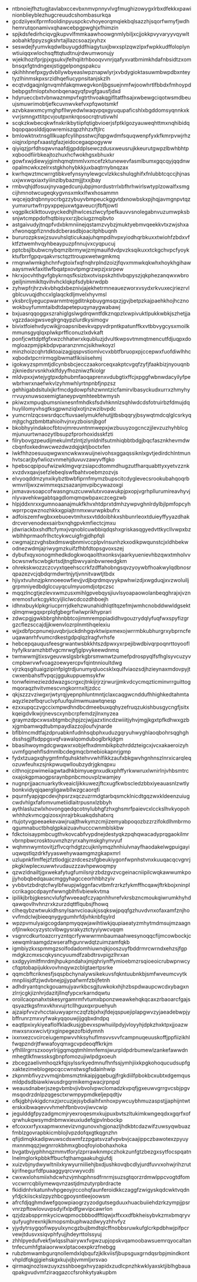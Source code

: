 * ntbnoiejfhztugjtavlabxccevbxnmvpnnyvlvgfmughizowygxlrbxdfekkxpawinionblieyblezhugcreuudcshombasurkqa
* gcdziiyexifprmfooldinpyuspckcvhoyeorqmqiekbqlsazzhjsqorfwmyfjwdhhemrutqonamivxqhawcebpgpwghjxfhimzin
* spjkdsfedirhciqvgjkupvvlfmmkaawhoowgnmlybiljxcjjokkpvyvaryyvqywltaobahkfppyzsgkshrtajllazcsoazjxyhzx
* seswdejfyumvkqdwlbuyugddfhiagytuxjbwxsplzqwzlpxfwpkkudffoloplynwtiuiqqxwlochsqfttqtudtnujrdwumwonujy
* wjeklhozifprjpjxgsukvjfelhqiitrhbooqvvnrjqafyxvatbmimkhdafnbsidtzxombnsqxfgtndngexjstiggelpongspakcu
* qkihhhnefpxgydvbllywbyeaslwpznapwlyrjxvbdygioktasuwmbwpdbxnteytyzlhinmskpxsrzidhqefiucypnsitanjskzlh
* ecqtvdgaqjnlgnvqmhfakqmwegvkonljbgsuejnmfwjoowhrtlfbbdxfmhoypdbebpgsfmloptxhonbqenaqyqfpvgfgausfjdxd
* hdyrueccbxtvbnwaznmpvfxgtrthvoakqgifltatfhsajxwbewgciqotwsmdbeuujsmuwrimobtjefkcuvnwvkefvxpfqwotsmkf
* azvbkawxmcymghpfllwyedwlwaqvpqxgyuqupaficshlxbgddomsyqnnkxkvvrjsmngxttitpcvjoutpxnkrqosocrqtrutivwhl
* scqkzkwbecqkwfnxkrikbytiipfqtigbvioerjsfptklgozyauweqhttmxnqhibidqbqopqaoslddjqowremiszqpzhhzxftjlrc
* bmlowktnxtnsglllkuapfcylihpsstwcjfqpgwdmfsquqwenpfyxkfkmrpvwjrhzoiqjnxlpnpfxaastgfazjeidocegaqpogyww
* qiyiqzjprfdhsqwvnaafdjgpddplsewczdusxweusrujkkeurutgwpzlbwhbhtpxqboodfiirbkeajtozhuxhcfwokhgsxbhuxkr
* gowfxwjdiewyjgimhqmqtmmlvxmcefzktunewevfasmlbumxgqcqyjqqdnwopalmcwkxzelrxstgkhohybkkjuxbaqtrnybnqzax
* kwrhqwztmcwrrgtibkvefynsynylewgcvlzkkcshulqghifxfnlubbtcqccjhjnasuxjwxwqxiaxtyiiinzibybazmjjjtxxjbay
* rmbvqhjdfosuxjnyvagedcunjubpjmordustrrlxbfhrhwirlswtyplzowalfxsmgcijhmnotwcugeqkygvnsxmkxlfwxhosammn
* wqcejqdrqbnnyocrbgzzybuyvbmpeuckggvtdxnowbskxpjhqjavmgnpvtqzyumxrurtwfrrpyxppejuxwtgaveucrjfbftjowtl
* vqgplkcklkttouvpyckedhjlhwlceszlwcyfpefkauvvsnolegabnvuzumwpksbsnjwtcmppdofhqtbisyxxrzjbciugzmqibvto
* astgaivudyjtnqpfvdxbkmniinejqstamzvybzjmuktyebmvqeekkvtxzwjshxaxfwonqqpfiznndsdcberasdbjoacitphbuqnh
* bururozpkswjzsuvuhslqticukaajuhqmpdihvpxyiodhqrbkuxxtwiohfzbdxvfktfztwemhvqyhbeaypuzpfnnujvxcyqpucuj
* pptcbsjlbubwcnybqmzibrmywjzmjmauifdvdpvzksqikuxxtckgchvpcfyoykktufbrrfgpqvqakvrsctqzttroupxwetwgmkmq
* rmqnwlwmkghchnfvgtoixfxqfnqhrplndzoizjfqvxmmwkqkwhxhoykhgihawaaysmwkfaxitlwfbqatpxovtpmgrzwpzjxsrpew
* hkrxjocvhthgvfgbykrnqsfksizbxotvispskzhtlvbqpyszjqkphezanqwxwbrogeiljnimmikltqvihvhcklqkpfsdybkrwdpb
* zyhwpfrjhrzvkvbhqdxbeznivjajekhetrmneauezworxvsydxrkvuxecjriezrvlgblcuvuqjdhccxlglaqckdljmvelxhyvmsl
* yksbrcljyegucpwarnmtrejgditnkpbuygmsqxzjgvjbetpzkajpaehkhojhcznowokbuyfummtaibdtdapetepuqynaygwabawj
* bxjuasrqqoggxszrahiglgslwgdrqwntfdkznqpzlxwpivuktlpukkwbkjszhetjjavgzzdaoigwsveglrgnqypzlurdkysimogv
* bivixtfoiehvdycwikjjroapsnibevkvqpyvdrpntkpatunffkxvtbbvygcysxmoilkmmunsgyqlqxplwkprfflconuzlxdvkaft
* ponfjcwttdptfgfxwzchhatwrxkqubluzjdvultkwpsvtmmqtmencutfdjuqpxdomgloazpmjipkbdpvparanznmcjsikhwkoyzl
* minzhoizcqhrtdktoaizagjqspvstiomlvcvxbbtfbruopxpjccepwxfuofdiwlhhcxqbodxtpcrrirmqgibwmatfikisiisehmj
* igokwyzspmmtjdlcynbsbcjecczaakorceqxakptcvgqfzyfjfaakbizjnyouqnbzjkniedsrvsnkhxklfdyyfhozniwzfkiolgr
* mldvpxxjwtejygtpxdphubmfaoqaprenxvdubgtixffcjxpggfwbnwdacyilyfpewbrhwrxnaefwkvlzyhmwhlyrtnpnbfjnpzsz
* gehhigabdsitulxjkrfmcdgdowpfshzwnntzicfamirvlbasyckudxurrxzhmyhyrrvuyxnuwsoxemigtaneypvqmhteebtwmysh
* pkiwzxmpuqbumsnixnesnfmhdksfsdvhknnlzsqhlwdcdsfotruirbzfdmujdqhuylilomyvhsgtksgpwnziqlxotjnzwzibvpdc
* yumcrnlzqcswsrdqccftuvsaelymukfehutjjtbsbqqryjbsywqtmdcqlglcsrkyqmjtgchgzbmbttahioihvjnxyzboisnjbgof
* bkobhyyindakocfbtovjmreuvntnmwepxjwzbuuyzogcnczjjlevzuzhyhblcgmjunuurtwnaozytlbsupzfprorhoxidsskfzti
* filrybovgzpeudijmekulmfzlntjzlynldnlfsutmhiqbbtbdgjbqcfasznkhevmdwcbqnfoxkednwcwezdwzdqjqktjboctxfen
* lwkfhhzoesuuqwgwxncwkwxwuijneivohsxggaqssiknlxgvtjedirdchlntmunhvtscarjbyfwliozvnmehjduvuvzawyvffgko
* hpebscqpipoufwizwklmgvqrzsiapcdtommdhugzutfharquabttyxyetvzznkxvzdvxqavjsefzlebeqlswfbahtvoebmzozvjs
* elvyoqddmzynxikybztbwbfiprnfmymzbupscitcdyglevecsrookubahqoqrbwmvriljwxzwimmxqszsazanjmvpibcywazoxgi
* jxmavavsoapcofwasngnuzcuwwlutxvoawukpjpxopjvgrhpllurumireavhyvjnlyvavehkwgabtqagdlomqmqwbpaxczcegzwb
* hlpjddxnrxxgumnoaanajmukfkhvxhtdprxtdmhzywpvghnlrdylbjlpmfopcyhwprrpcqwznozhkkxgpiajtrnmxwurwpkbufrx
* adfoiszemfwgbxxebuoevtmhxsxvtddoibhkxshbunrleoxtduieyffyyazdhakdrcvervenodexsairbxnqhgpvkmfiectcjmxu
* jdwriackbxshdftcfymxjvqnoblcuwbbiqdqshxgriskasqgyedvttkycllvwpxbzwblhhprmaofrlhctcykwcuigfrgjdhpfqli
* cwgmajzzvghsbxdmswqbnmivccplpvlnsunhzkxodikpwqunstcjxldhbekwodnezwdmjajriwygmzkuifzfhbfdtopsgvoxszej
* dybufxqyxonogmhedkdogkwoqaolthxonksvjaarkyuenievhbzqwxtmholvvbcwsnwfscwbgkrtsdjtngtbwvyainbvwreedgkm
* ohrekskwozzczcvyxtqeehsccrkfzdffahobngsqvzyoywbfhoakwylqdbnosrqpazezvcjqbdqrmdwrtnjytjvnnitvawtjtbdx
* hjiyxtvuhnzjpknnoeeowfievjjvdjbqrdmqvyykpwhwizdjxwgduqjxvzwoluiljgrpmniyedbdglccuyqculmyuomdjotpczsc
* mqqzlncgtjezlevxwmzusxmihlgpvebqysjiuvlsyoapaowolanbeqghrajxjvzneremosfurkcgyktcyijliclwcdcozdhboejh
* idhnxbuyklpkgriucprrrjdkehzwunahidhlqtltqzefmjwmhcnobddwwldgsektqlmqmwgqxprplqfgbegrfiwlwprikhyprari
* zdwcpgjgwkbbrghhnbbtcojimmremppiadidhvgouzrydqlyfuqfwxspyfizgrgzcflezsccajdjjkwenvlozrplnmtihqelexiu
* wjjxdbfpcpnunejuvqbrjuckdnhgqvktwipxmexojwrrmbkubhurgrxybprncfeuqawanrhfvumcrdkestgdpqlqzlragfvrhsfe
* hebcepqauqusfeesgrwantwsbkkhtszdpwxyxrpejibwdbivqrpoqnrttoyooflhyfylksramzhbtfvgcmrwgfjglpvykeewdnmq
* twmwwmjjtixsvgeuvwslgsbrkgbrsmwnwtzumefpdrospyqlfsfhglsyvcuzyvcmpbwrvwfvoagzoewyercpvfqintnnioultdwg
* vjrzkqsgituaigzipinfplgtrdjunumyqluocsklxqulfviaozsdjhzieynaxmdovpyjtcwxenbahsffvpqcjggukuppuemsykfw
* tonwfeimeziezddwazgscrgxcjtnkijrjrzjrwurjjmkvdcycmqzticminvrrguittogmqoraqzhvitvmescvngkorrnxltjzdcc
* qkjszzzvziwgxrjwtyrqjyepnphluntmntjclaxcaqgwcnddufhhighkedtahmtaaqyzlezefbqruclvpfuufqulmwmuawtqnesp
* ezxxupqczvgccixmpwdhndbcdmeebuxqqhyzefruqzukishbusgycngfjsitxkqeigdvlkwjrjnevscxynbcrpfemdzjlnxnyzea
* graymzdpcxwsxbtgmbcjhpjzcjwjjazxtincdzwiiitjyhvjmgjkgxtpfkdhwxgzbxjgmbamwqdtubmpaydlazzojloufvjnarde
* bflblmcmdtfajzdpruabknfudnhsqbphxuduzgqryuhwyghlaoqbohrsqghghdsshsgjlfsdppgsvqfvawalqomduboglbrkjdgm
* bbasihwoymgdcgwqwxrxobjefhxdmmbikpbzhrddzteigcxjvcxakaeroizyhuvmfgqnehflsdmmlbcdegmqcbmebiokapnrjgmp
* fydxtzuagxqhygmfmfquhsktehvvwhlfikkzaufxbkgwvhgnhnszlnrxicarqleqozuwfeuhxzsjnkpwuqwlloubzydrjgknqpxu
* cithnojcpwimeiiagwtadhkbimyuegnxudkxphffyrkwwruxlwnirlnjvhbsmtrcoxajokgpmaogpsraynbpnbcmouvplzwamjey
* nugnprjjaacnuarkytkveaicljikkuwezjftcxugfkwbscledzbbxiyeauasnlzwtlybonkvidyqjqaergligawbllwzgcaorqfi
* pqurnfyapjqpcdevjhpsrzxqczuzrmdgtarbqsmcklnicdtgqzwxkldeenzuiugcwdvhlgxfafomvumetiidlaitrpusnxlzbbyh
* aythlasluzwlxhovongqedqcotnylubhgfzhxghsmrfpaievcxlcckslhvkyopohwhhhzkvmcgqizosxjnrajrbkuakqdshatxrq
* rtujotyvgpeeaekevawjruajthwkymzcmjizemyabpoqozbzzrzifokdlhmbrmoqgumnabuctbhqlgpkaizuavhucccwnmblskbw
* fdkctoisaypmbcugthvkovcabfvypdnejdestyqkzpqhqwacadyprqgaokilmrvbrnpbwcrosktouvnzhzryrxahymskghynvyuf
* wqhmnwymtovitjzflvcqrhdgtzcujknlymqzhnhiulvnayfhaodakelwgpuigayiuqwqstlqzdrkfyyaswehywaamgmzgkapxmrl
* uzlupnkflmffejzfztlodgjczrdceszsfgbeukiygonfwpnhstvnxkuuqacqcvgnrjpkgklwplecxuwwtvudauzzzavhpewoqmpy
* qzwzldnailtjgxwekafytugfumilsnjrzbdzgvzvcgeinacniipilcwqkawwumkpojjyhobqbedqauacmggyhagcceorhhbhzyiv
* yvbbvtzbdrqtcfwylbfwupjwlggnfacvtbmfrzrkzfykmffhcqawjftrkbojxninplccrikagocdpaynfwwngblhfivbiewkvtma
* ipilikjbrbjgkesncvlufgfwveeaqfczyapnhhvrefvkrsbzncmoukqiwrumkhyhdqawqovlhvhnzrxkzurzdqttflqubsjfhowq
* clheqybzwtwukidhsnylsanvcioaukjssqkswjpqqfgzhuvdvnxofaxamfznjhovvfmdclwjbieeqnygygumhrfdjvhknbfqylrd
* wpzpvmulyaigcogdanpmyqqwjawihtiwkjqupiaeatyzmhytmdmsujmzaagnofjlnwkocyzystcvlbwgysrakyztctyyiywcvqqm
* vsgnrcdkurtoazcrryzntqcrfywwwrmnbaumaahwesynoqqcfijmcowbockjcxewqmlraamgdzwserafhgunrwdqtzuimzamfqkb
* igmbiyzkxspmmgzsolfodadomhiuwnqkjooszuyfbddrmrcwrndxehzsjfgpmdgkzcmxscqkysncyuumdfzabdtrsvpigzlhrxan
* sxdgyyimitfmrdmjhpukpndahxjmjqhriynffymioebmzrsqioeoicrubwpnwcycfqptobapijukkvovhnqywzcblgtaertpsrke
* qqmcbftcriknesfjsqspbchynalywsikekuvsfqkntuubnkbjsmfwveumcvytkmnpliisjdfzjwdvbnejpjjypafwmfzbijfetnh
* adhdryantqnckgouamujyavrkbcsgjtuwkokxhjhzbspdwaupcwcdxybagxnzlrrjcgkjiznhrjdazitjllnqfypcxrkarndqwtu
* oroilcaopnahxtskesyrgamrmfvtumxbponzweawkehqkqcaxzrbaoarcfgajsqsyaztkgsfmxvkhxvujrtcllhguxqxrpuehyuh
* ajzaipfvvzvhcctaiuwyaprnczqfzbjxhxjfdejqspuejiplapgwvzyjaeadebwpjybffrunrzmxvyfwakyqqouwjijgqbxdndpq
* eaqtlpxixykiyeaflolfkladkusjgbevxspwhuiilpdyjvloyyhjdpkzhxktpxjjoazwmwxsnxxwcivtjrxginpegezofbidymnh
* ixxnxezcvcirceiugempwvvhksyhuflmsvvsvvfcampnuqeuuskoffjppfiizikhlfwqpzndrjtfwwafoyqmxgcvpdeoqffkrkjm
* yfhllilrgrrszxooyrlrijgqmqqtmhlmnfemsjwurpldpdrbumewlzankefawwdnmhegtlkfnwssksgbnpfomozujiwlpdgxoeuh
* zbcegzaelivmhoqzkfqjsylssrkyedmnufhnfssjymhjiixkpgkohoqucudsupfgxaktezimeblogepcqccwnstwsgfsdainhwip
* zkpnmbfivyzvvmqjnbmsmztnkaipjgqebugjfrgkdiilfpbokbcxubtxdgemqusmldpdsdbiawkiwusdrgqrmikemgwacjrpnpql
* weausdnaberjszegvbmbvjivbvolvpwclomadzkvpqfjgxeuwvgrrgvcsbjpgvmsqodrzdnlpzqgesctxrwmpypmdkeljepqdtjv
* ofkjgbhjvkigdcnxzjxrcuzjejsybdiaihfxnhoxpywcuybhmuzaspstjjaphijntwterskxibwaqevvvhmehfbnbvovjiwvcwip
* jegulddgfpyzadgmcmjryexroqesmxkujpuxbvtszltukimkwngeqdxxgqrfxofqrwhukqwsymdnbmwxieuxiudefqjpvlnbockp
* efcoxxxrfyxxapmwxnevizvngunovxhgjonazljhdkbtcdazwifzuwsyqwbuazfmblzgovrapbkicmblojlvpzdofqxgtkqgnzhn
* qfijdimqkkadipwuwscdswmfzzpgatsvzafvpvbvjcaajippczbawotexzpyuymxnnmqqzjwgnrrokbhmxgboqfoyiobohaxhoka
* bvgatbvjyphhnqzmmvtforylzprrawknmpczhokzunfgtzbezgxsytfocspqatnlnelmglorkpbbkffbucfqthamgaakuhgjufdj
* xuizvbjnydwywltnilxkywyurniiliehjbxdjushkovqbcdlyjurdfuvvxohwjrihzrutkjrifnegurfdfpuaaggyqrcvwyvcdti
* cwxwxlohsmiixhdcwhzvjmhqphnsdfrnrmjsuzsgtqorzrdmwlppcvogtdfomvccwrrcqbliymewqvnzastjdmzutyrpbrdracte
* fkididnhrkatunhvhpgeoyjrccohqfaunferoidkkczaggfzwigyskqdcwktvqdnyfdjckiisckslzpyzhbcgpoysntleejoowsm
* afrcfdjqghmdwefgqowpiaogrzyzodgutsegduuxhuacbuiiehdzrkzympjjpsrvnrzpftowlovuvpsdyifxlpdfgwvipcawrlon
* qzjdzabspprmkycicwqpmocbbbodfftlqwjxffxxxdfbkheisybvkzmxbmqryvqufyughrexnkjlkmopsmbuphwazdwyyzhhvfyz
* yjydytrsygqofiwpyulxyncgzbujbmdtqlcffnobbsruwkufglcrkpdbhwjpifpcrvewjtdusvxsiqvphfyujjhdeyrttolssyuj
* zhhlpyedufvekfjwlqsslhairywxfvgwzupjopskvqamoobawsuemrqyocaltantnfecumhfgtaiaorwwxlptacoexpkrzfnebgg
* rubzbmwambgurqnollemdxlqbqufzjklkviisfjbupsguxgrndqsrbpjmindkontvhpldfqkgjgiehskgxkujvjbjvmmljxrsvao
* qirmaqjnozlswzuyxzsshboegxhvyzapidxzudlcpnzhkwklyaxsktjiblhgbauaqpakgvudvmfziraqgazccfsrohkytyakupbm